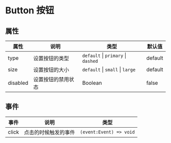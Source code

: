 # Button 按钮

<demo src="./demos/basic.vue"/>
<demo src="./demos/disabled.vue"/>
<demo src="./demos/size.vue"/>



## 属性

| 属性     | 说明               | 类型                             | 默认值  |
| -------- | ------------------ | -------------------------------- | ------- |
| type     | 设置按钮的类型     | `default` \| `primary` \| `dashed` | default |
| size     | 设置按钮的大小     | `default` \| `small` \| `large`    | default |
| disabled | 设置按钮的禁用状态 | Boolean                          | false   |



## 事件

| 事件  | 说明                 | 类型                    |
| ----- | -------------------- | ----------------------- |
| click | 点击的时候触发的事件 | `(event:Event) => void` |